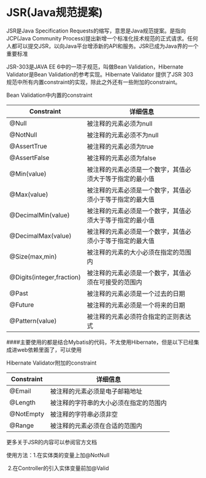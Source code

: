 # JSR(Java规范提案)

JSR是Java Specification Requests的缩写，意思是Java规范提案。是指向JCP(Java Community Process)提出新增一个标准化技术规范的正式请求。任何人都可以提交JSR，以向Java平台增添新的API和服务。JSR已成为Java界的一个重要标准

JSR-303是JAVA EE 6中的一项子规范，叫做Bean Validation，Hibernate Validator是Bean Validation的参考实现。Hibernate Validator 提供了JSR 303 规范中所有内置constraint的实现，除此之外还有一些附加的constraint。

Bean Validation中内置的constraint

| Constraint                | 详细信息                                                 |
| ------------------------- | -------------------------------------------------------- |
| @Null                     | 被注释的元素必须为null                                   |
| @NotNull                  | 被注释的元素必须不为null                                 |
| @AssertTrue               | 被注释的元素必须为true                                   |
| @AssertFalse              | 被注释的元素必须为false                                  |
| @Min(value)               | 被注释的元素必须是一个数字，其值必须大于等于指定的最小值 |
| @Max(value)               | 被注释的元素必须是一个数字，其值必须小于等于指定的最大值 |
| @DecimalMin(value)        | 被注释的元素必须是一个数字，其值必须大于等于指定的最小值 |
| @DecimalMax(value)        | 被注释的元素必须是一个数字，其值必须小于等于指定的最大值 |
| @Size(max,min)            | 被注释的元素的大小必须在指定的范围内                     |
| @Digits(integer,fraction) | 被注释的元素必须是一个数字，其值必须在可接受的范围内     |
| @Past                     | 被注释的元素必须是一个过去的日期                         |
| @Future                   | 被注释的元素必须是一个将来的日期                         |
| @Pattern(value)           | 被注释的元素必须符合指定的正则表达式                     |

####主要使用的都是结合Mybatis的代码，不太使用Hibernate，但是以下已经集成进web依赖里面了，可以使用

 Hibernate Validator附加的constraint

| Constraint | 详细信息                               |
| ---------- | -------------------------------------- |
| @Email     | 被注释的元素必须是电子邮箱地址         |
| @Length    | 被注释的字符串的大小必须在指定的范围内 |
| @NotEmpty  | 被注释的字符串必须非空                 |
| @Range     | 被注释的元素必须在合适的范围内         |

更多关于JSR的内容可以参阅官方文档

使用方法：1.在实体类的变量上加@NotNull

​					2.在Controller的引入实体变量前加@Valid
